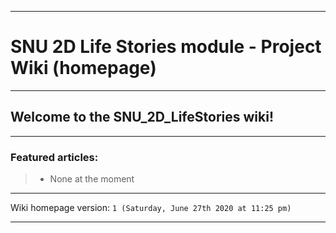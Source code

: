 
***

# SNU 2D Life Stories module - Project Wiki (homepage)

***

## Welcome to the SNU_2D_LifeStories wiki!

***

### Featured articles:

> * None at the moment

***

Wiki homepage version: `1 (Saturday, June 27th 2020 at 11:25 pm)`

***
